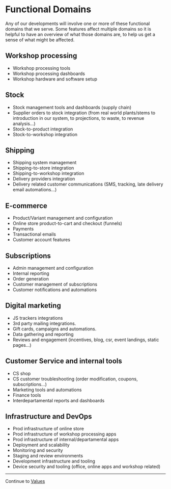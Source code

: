 # Functional Domains

Any of our developments will involve one or more of these functional domains that we serve. Some features affect multiple domains so it is helpful to have an overview of what those domains are, to help us get a sense of what might be affected.

## Workshop processing
- Workshop processing tools
- Workshop processing dashboards
- Workshop hardware and software setup

## Stock
- Stock management tools and dashboards (supply chain)
- Supplier orders to stock integration (from real world plants/stems to introduction in our system, to projections, to waste, to revenue analysis...)
- Stock-to-product integration
- Stock-to-workshop integration

## Shipping
- Shipping system management
- Shipping-to-store integration
- Shipping-to-workshop integration
- Delivery providers integration
- Delivery related customer communications (SMS, tracking, late delivery email automations...)

## E-commerce
- Product/Variant management and configuration
- Online store product-to-cart and checkout (funnels)
- Payments
- Transactional emails
- Customer account features

## Subscriptions
- Admin management and configuration
- Internal reporting
- Order generation
- Customer management of subscriptions
- Customer notifications and automations

## Digital marketing
- JS trackers integrations
- 3rd party mailing integrations.
- Gift cards, campaigns and automations.
- Data gathering and reporting
- Reviews and engagement (incentives, blog, csr, event landings, static pages...)

## Customer Service and internal tools
- CS shop
- CS customer troubleshooting (order modification, coupons, subscriptions...)
- Marketing tools and automations
- Finance tools
- Interdepartamental reports and dashboards

## Infrastructure and DevOps
- Prod infrastructure of online store
- Prod infrastructure of workshop processing apps
- Prod infrastructure of internal/departamental apps
- Deployment and scalability
- Monitoring and security
- Staging and review environments
- Development infrastructure and tooling
- Device security and tooling (office, online apps and workshop related)

---

Continue to [Values](03_values.md)

